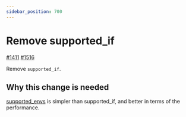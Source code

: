 ```yaml
---
sidebar_position: 700
---
```


# Remove supported_if

[#1411](https://github.com/khulnasoftproj/khulnasoft/issues/1411) [#1516](https://github.com/khulnasoftproj/khulnasoft/pull/1516)

Remove `supported_if`.

## Why this change is needed

[supported_envs](/docs/reference/registry-config/supported-envs) is simpler than supported_if, and better in terms of the performance.
